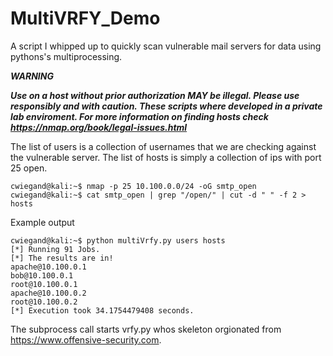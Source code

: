 # MultiVRFY_Demo
A script I whipped up to quickly scan vulnerable mail servers for data using pythons's multiprocessing.

***WARNING***

***Use on a host without prior authorization MAY be illegal.
Please use responsibly and with caution. These scripts where developed in a private lab enviroment. For more information on finding hosts check https://nmap.org/book/legal-issues.html***

The list of users is a collection of usernames that we are checking against the vulnerable server.
The list of hosts is simply a collection of ips with port 25 open.
```
cwiegand@kali:~$ nmap -p 25 10.100.0.0/24 -oG smtp_open
cwiegand@kali:~$ cat smtp_open | grep "/open/" | cut -d " " -f 2 > hosts
```

Example output
```
cwiegand@kali:~$ python multiVrfy.py users hosts
[*] Running 91 Jobs.
[*] The results are in!
apache@10.100.0.1
bob@10.100.0.1
root@10.100.0.1
apache@10.100.0.2
root@10.100.0.2
[*] Execution took 34.1754479408 seconds.
```

The subprocess call starts vrfy.py whos skeleton orgionated from https://www.offensive-security.com.
